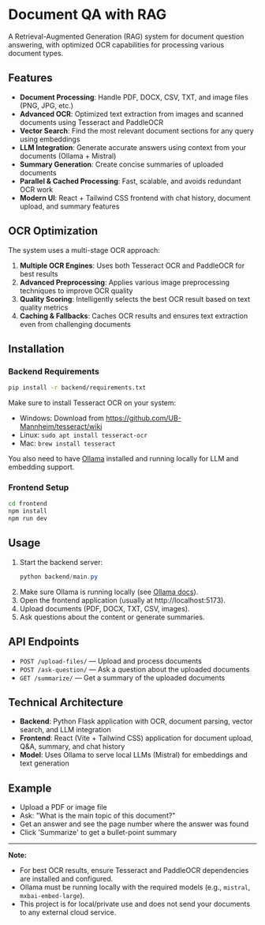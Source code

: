 # Document QA with RAG

A Retrieval-Augmented Generation (RAG) system for document question answering, with optimized OCR capabilities for processing various document types.

## Features

- **Document Processing**: Handle PDF, DOCX, CSV, TXT, and image files (PNG, JPG, etc.)
- **Advanced OCR**: Optimized text extraction from images and scanned documents using Tesseract and PaddleOCR
- **Vector Search**: Find the most relevant document sections for any query using embeddings
- **LLM Integration**: Generate accurate answers using context from your documents (Ollama + Mistral)
- **Summary Generation**: Create concise summaries of uploaded documents
- **Parallel & Cached Processing**: Fast, scalable, and avoids redundant OCR work
- **Modern UI**: React + Tailwind CSS frontend with chat history, document upload, and summary features

## OCR Optimization

The system uses a multi-stage OCR approach:

1. **Multiple OCR Engines**: Uses both Tesseract OCR and PaddleOCR for best results
2. **Advanced Preprocessing**: Applies various image preprocessing techniques to improve OCR quality
3. **Quality Scoring**: Intelligently selects the best OCR result based on text quality metrics
4. **Caching & Fallbacks**: Caches OCR results and ensures text extraction even from challenging documents

## Installation

### Backend Requirements

```bash
pip install -r backend/requirements.txt
```

Make sure to install Tesseract OCR on your system:
- Windows: Download from https://github.com/UB-Mannheim/tesseract/wiki
- Linux: `sudo apt install tesseract-ocr`
- Mac: `brew install tesseract`

You also need to have [Ollama](https://ollama.com/) installed and running locally for LLM and embedding support.

### Frontend Setup

```bash
cd frontend
npm install
npm run dev
```

## Usage

1. Start the backend server:
   ```powershell
   python backend/main.py
   ```
2. Make sure Ollama is running locally (see [Ollama docs](https://ollama.com/)).
3. Open the frontend application (usually at http://localhost:5173).
4. Upload documents (PDF, DOCX, TXT, CSV, images).
5. Ask questions about the content or generate summaries.

## API Endpoints

- `POST /upload-files/` — Upload and process documents
- `POST /ask-question/` — Ask a question about the uploaded documents
- `GET /summarize/` — Get a summary of the uploaded documents

## Technical Architecture

- **Backend**: Python Flask application with OCR, document parsing, vector search, and LLM integration
- **Frontend**: React (Vite + Tailwind CSS) application for document upload, Q&A, summary, and chat history
- **Model**: Uses Ollama to serve local LLMs (Mistral) for embeddings and text generation

## Example

- Upload a PDF or image file
- Ask: "What is the main topic of this document?"
- Get an answer and see the page number where the answer was found
- Click 'Summarize' to get a bullet-point summary

---

**Note:**
- For best OCR results, ensure Tesseract and PaddleOCR dependencies are installed and configured.
- Ollama must be running locally with the required models (e.g., `mistral`, `mxbai-embed-large`).
- This project is for local/private use and does not send your documents to any external cloud service.


